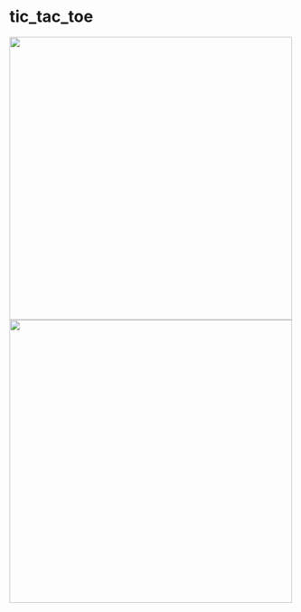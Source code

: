 # tic_tac_toe

<img src="https://github.com/user-attachments/assets/0e0f098a-f241-4fd8-8618-8d1a7bc61fa9" height="500">
<img src="https://github.com/user-attachments/assets/5b3dd3b2-e96f-462e-bcdc-a8f66250f9d6" height="500">

